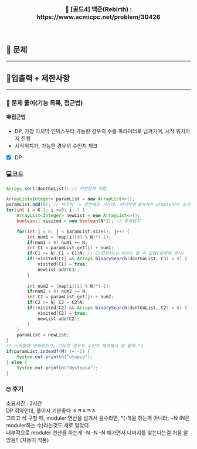 <h3 align="center"> 
    📢  [골드4] 백준(Rebirth) : https://www.acmicpc.net/problem/30426
</h3>

<br>

## 🚀 문제


---

## 🚦입출력 + 제한사항


---

### 📜 문제 풀이(기능 목록, 접근법)
**🕸접근법**
- DP, 가장 마지막 인덱스부터 가능한 경우의 수를 파라미터로 넘겨가며, 시작 위치까지 진행
- 시작위치가, 가능한 경우의 수인지 체크

- [x] DP

### 💻코드

```java
Arrays.sort(dontGoList); // 이분탐색 위함

ArrayList<Integer> paramList = new ArrayList<>();
paramList.add(0); // 마지막 -> 첫번째로 가는데, 마지막엔 0이어야 utopia라서 초기값 0
for(int i = K-1; i >=0; i--) {
	ArrayList<Integer> newList = new ArrayList<>();
	boolean[] visited = new boolean[N*2]; // 중복방지

	for(int j = 0; j < paramList.size(); j++) {
		int num1 = (map[i][0] % N)*(-1);
		if(num1 < 0) num1 += N;
		int C1 = paramList.get(j) + num1;
		if(C1 >= N) C1 = C1%N; // C(현위치)는 N보다 클 수 없음(문제에 명시)
		if(!visited[C1] && Arrays.binarySearch(dontGoList, C1) < 0) {
			visited[C1] = true;
			newList.add(C1);
		}
		
		int num2 = (map[i][1] % N)*(-1);
		if(num2 < 0) num2 += N;
		int C2 = paramList.get(j) + num2;
		if(C2 >= N) C2 = C2%N;
		if(!visited[C2] && Arrays.binarySearch(dontGoList, C2) < 0) {
			visited[C2] = true;
			newList.add(C2);
		}
	}
	paramList = newList;
}
/* 시작할때 현재위치가, 가능한 경우의 수인지 체크해서 답 출력 */
if(paramList.indexOf(M) != -1) {
	System.out.println("utopia");
} else {
	System.out.println("dystopia");
}
```

### 🙄 후기
소요시간 : 2시간  <br>
DP 쥐약인데, 풀어서 기분좋다 ㅎㅋㅎㅋㅎ <br>
그리고 식 구할 때, moduler 연산을 넘겨서 음수라면, *(-1)을 하는게 아니라, +N (N은 moduler하는 수)라는것도 새로 알았다 <br>
내부적으로 moduler 연산을 하는게 -N -N -N 해가면서 나머지를 찾는다는걸 처음 알았음!! (지용이 작품)
